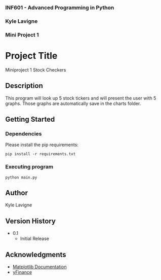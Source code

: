 ### INF601 - Advanced Programming in Python
### Kyle Lavigne
### Mini Project 1
 
 
# Project Title
 
Miniproject 1 Stock Checkers
 
## Description
 
This program will look up 5 stock tickers and will present the user with 5 graphs. Those graphs are automatically save in the charts folder.
 
## Getting Started
 
### Dependencies
 
Please install the pip requirements:
```
pip install -r requirements.txt
```
 
### Executing program

```
python main.py
```

## Author
 
Kyle Lavigne
 
## Version History

* 0.1
    * Initial Release
 
## Acknowledgments

* [Matplotlib Documentation](https://matplotlib.org/stable/)
* [yFinance](https://ranaroussi.github.io/yfinance/index.html)